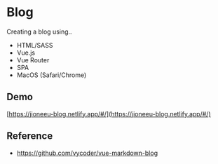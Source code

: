 # Blog

Creating a blog using..
- HTML/SASS
- Vue.js
- Vue Router
- SPA
- MacOS (Safari/Chrome)

## Demo
[https://jioneeu-blog.netlify.app/#/](https://jioneeu-blog.netlify.app/#/)

## Reference
- https://github.com/vycoder/vue-markdown-blog
